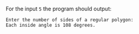 For the input `5` the program should output:
```
Enter the number of sides of a regular polygon:
Each inside angle is 108 degrees.
```
